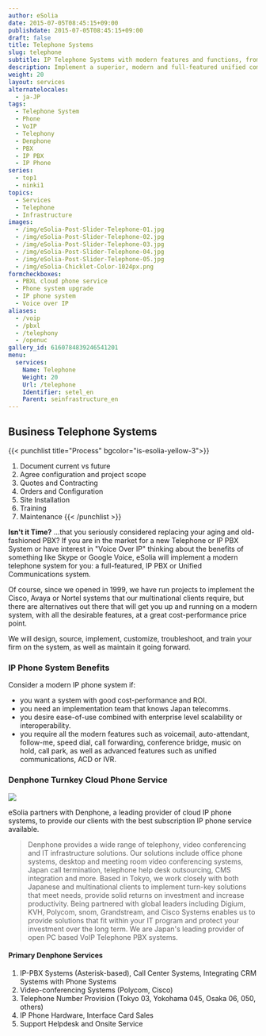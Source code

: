```yaml
---
author: eSolia
date: 2015-07-05T08:45:15+09:00
publishdate: 2015-07-05T08:45:15+09:00
draft: false
title: Telephone Systems
slug: telephone
subtitle: IP Telephone Systems with modern features and functions, from eSolia
description: Implement a superior, modern and full-featured unified communications IP telephone system, to reduce your costs and increase your efficiency. Cloud phone subscription service available. - from eSolia Inc.
weight: 20
layout: services
alternatelocales:
  - ja-JP
tags:
  - Telephone System
  - Phone
  - VoIP
  - Telephony
  - Denphone
  - PBX
  - IP PBX
  - IP Phone
series:
  - top1
  - ninki1
topics:
  - Services
  - Telephone
  - Infrastructure
images:
  - /img/eSolia-Post-Slider-Telephone-01.jpg
  - /img/eSolia-Post-Slider-Telephone-02.jpg
  - /img/eSolia-Post-Slider-Telephone-03.jpg
  - /img/eSolia-Post-Slider-Telephone-04.jpg
  - /img/eSolia-Post-Slider-Telephone-05.jpg
  - /img/eSolia-Chicklet-Color-1024px.png
formcheckboxes:
  - PBXL cloud phone service
  - Phone system upgrade
  - IP phone system
  - Voice over IP
aliases:
  - /voip
  - /pbxl
  - /telephony
  - /openuc
gallery_id: 6160784839246541201
menu:
  services:
    Name: Telephone
    Weight: 20
    Url: /telephone
    Identifier: setel_en
    Parent: seinfrastructure_en
---
```


## Business Telephone Systems

{{< punchlist title="Process" bgcolor="is-esolia-yellow-3">}}
1. Document current vs future
1. Agree configuration and project scope
1. Quotes and Contracting
1. Orders and Configuration
1. Site Installation
1. Training
1. Maintenance
{{< /punchlist >}}

**Isn't it Time?** ...that you seriously considered replacing your aging and old-fashioned PBX? If you are in the market for a new Telephone or IP PBX System or have interest in "Voice Over IP" thinking about the benefits of something like Skype or Google Voice, eSolia will implement a modern telephone system for you: a full-featured, IP PBX or Unified Communications system.

Of course, since we opened in 1999, we have run projects to implement the Cisco, Avaya or Nortel systems that our multinational clients require, but there are alternatives out there that will get you up and running on a modern system, with all the desirable features, at a great cost-performance price point.

We will design, source, implement, customize, troubleshoot, and train your firm on the system, as well as maintain it going forward.

### IP Phone System Benefits

Consider a modern IP phone system if:

* you want a system with good cost-performance and ROI.
* you need an implementation team that knows Japan telecomms.
* you desire ease-of-use combined with enterprise level scalability or interoperability.
* you require all the modern features such as voicemail, auto-attendant, follow-me, speed dial, call forwarding, conference bridge, music on hold, call park, as well as advanced features such as unified communications, ACD or IVR.

### Denphone Turnkey Cloud Phone Service

<img class="activator" src="/img/eSolia-Post-Slider-Office-Moves-01.jpg">

eSolia partners with Denphone, a leading provider of cloud IP phone systems, to provide our clients with the best subscription IP phone service available.

> Denphone provides a wide range of telephony, video conferencing and IT infrastructure solutions. Our solutions include office phone systems, desktop and meeting room video conferencing systems, Japan call termination, telephone help desk outsourcing, CMS integration and more. Based in Tokyo, we work closely with both Japanese and multinational clients to implement turn-key solutions that meet needs, provide solid returns on investment and increase productivity. Being partnered with global leaders including Digium, KVH, Polycom, snom, Grandstream, and Cisco Systems enables us to provide solutions that fit within your IT program and protect your investment over the long term. We are Japan's leading provider of open PC based VoIP Telephone PBX systems.

#### Primary Denphone Services

1. IP-PBX Systems (Asterisk-based), Call Center Systems, Integrating CRM Systems with Phone Systems
1. Video-conferencing Systems (Polycom, Cisco)
1. Telephone Number Provision (Tokyo 03, Yokohama 045, Osaka 06, 050, others)
1. IP Phone Hardware, Interface Card Sales
1. Support Helpdesk and Onsite Service
